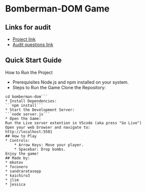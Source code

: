 # Bomberman-DOM Game
## Links for audit
* [Project link](https://github.com/01-edu/public/tree/master/subjects/bomberman-dom)
* [Audit questions link](https://github.com/01-edu/public/tree/master/subjects/bomberman-dom/audit)
## Quick Start Guide
How to Run the Project
* Prerequisites
Node.js and npm installed on your system.
* Steps to Run the Game
Clone the Repository:
```git clone <repository-url>
cd bomberman-dom```
* Install Dependencies:
```npm install```
* Start the Development Server:
```node server.js```
* Open the Game:
Run the Live server extention in VScode (aka press "Go Live")
Open your web browser and navigate to:
http://localhost:5501
## How to Play
* Controls:
    * Arrow Keys: Move your player.
    * Spacebar: Drop bombs.
Enjoy the game!
## Made by:
* mkotov
* foconero
* sandraratasepp
* kaichiro3
* jlim
* jessica